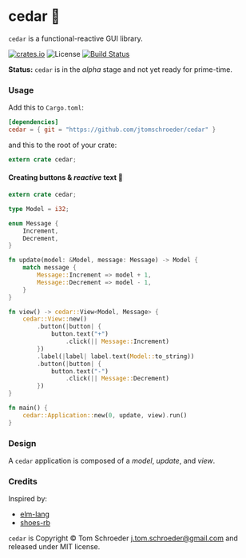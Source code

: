 
# cedar :evergreen_tree:

`cedar` is a functional-reactive GUI library.

[![crates.io](https://img.shields.io/crates/v/cedar.svg)](https://crates.io/crates/cedar)
![License](https://img.shields.io/crates/l/cedar.svg)
[![Build Status](https://travis-ci.org/jtomschroeder/cedar.svg?branch=master)](https://travis-ci.org/jtomschroeder/cedar)

**Status:** `cedar` is in the *alpha* stage and not yet ready for prime-time.

### Usage

Add this to `Cargo.toml`:

```toml
[dependencies]
cedar = { git = "https://github.com/jtomschroeder/cedar" }
```

and this to the root of your crate:

```rust
extern crate cedar;
```

#### Creating buttons & *reactive* text :rocket:

```rust
extern crate cedar;

type Model = i32;

enum Message {
    Increment,
    Decrement,
}

fn update(model: &Model, message: Message) -> Model {
    match message {
        Message::Increment => model + 1,
        Message::Decrement => model - 1,
    }
}

fn view() -> cedar::View<Model, Message> {
    cedar::View::new()
        .button(|button| {
            button.text("+")
                .click(|| Message::Increment)
        })
        .label(|label| label.text(Model::to_string))
        .button(|button| {
            button.text("-")
                .click(|| Message::Decrement)
        })
}

fn main() {
    cedar::Application::new(0, update, view).run()
}
```

### Design

A `cedar` application is composed of a *model*, *update*, and *view*.

### Credits

Inspired by:
- [elm-lang](http://elm-lang.org)
- [shoes-rb](http://shoesrb.com)

`cedar` is Copyright © Tom Schroeder <j.tom.schroeder@gmail.com> and released under MIT license.
